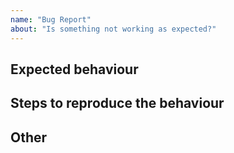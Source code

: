 ```yaml
---
name: "Bug Report"
about: "Is something not working as expected?"
---
```


## Expected behaviour

<!--
  What is it you expected to happen? This should be a description of how the functionality you tried to use is supposed to work.
-->

## Steps to reproduce the behaviour

<!--
  Describe the steps you took for this problem to exist.

  Screenshots can also be included if they help illustrate a behaviour.
-->

## Other

<!--
  Any additional comments (if any)
-->
